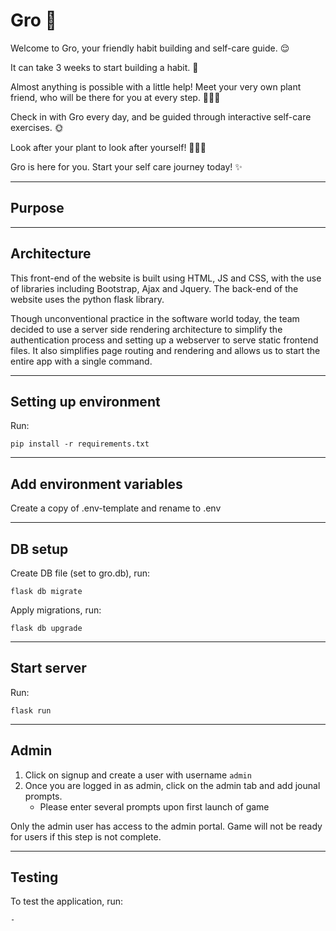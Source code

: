 # Gro 🌱

Welcome to Gro, your friendly habit building and self-care guide. 😌

It can take 3 weeks to start building a habit. 📅

Almost anything is possible with a little help! Meet your very own plant friend, who will be there for you at every step. 💆🏻‍♂️

Check in with Gro every day, and be guided through interactive self-care exercises. 🌞

Look after your plant to look after yourself! 🧘🏻‍♂️

Gro is here for you. Start your self care journey today! ✨

---

## Purpose


---

## Architecture

This front-end of the website is built using HTML, JS and CSS, with the use of libraries including Bootstrap, Ajax and Jquery. The back-end of the website uses the python flask library.

Though unconventional practice in the software world today, the team decided to use a server side rendering architecture to simplify the authentication process and setting up a webserver to serve static frontend files. It also simplifies page routing and rendering and allows us to start the entire app with a single command.


---


## Setting up environment

Run:

```
pip install -r requirements.txt
```

---

## Add environment variables

Create a copy of .env-template and rename to .env

---

## DB setup

Create DB file (set to gro.db), run:

```
flask db migrate
```

Apply migrations, run:

```
flask db upgrade
```

---

## Start server

Run:
``` 
flask run
```
---

## Admin
1. Click on signup and create a user with username ```admin```
1. Once you are logged in as admin, click on the admin tab and add jounal prompts.
    - Please enter several prompts upon first launch of game

Only the admin user has access to the admin portal. Game will not be ready for users if this step is not complete.

---

## Testing

To test the application, run:
```
-
```


